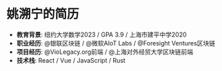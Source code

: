 # 姚溯宁的简历
- **教育背景**: 纽约大学数学2023 / GPA 3.9 / 上海市建平中学2020
- **职业经历**: @银联区块链 / @微软AIoT Labs / @Foresight Ventures区块链
- **项目经历**: @VioLegacy.org前端 / @上海对外经贸大学区块链前端
- **技术栈**: React / Vue / JavaScript / Rust
